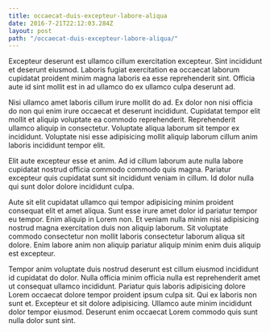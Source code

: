 ```yaml
---
title: occaecat-duis-excepteur-labore-aliqua
date: 2016-7-21T22:12:03.284Z
layout: post
path: "/occaecat-duis-excepteur-labore-aliqua/"
---
```


Excepteur deserunt est ullamco cillum exercitation excepteur. Sint incididunt et deserunt eiusmod. Laboris fugiat exercitation ea occaecat laborum cupidatat proident minim magna laboris ea esse reprehenderit sint. Officia aute id sint mollit est in ad ullamco do ex ullamco culpa deserunt ad.

Nisi ullamco amet laboris cillum irure mollit do ad. Ex dolor non nisi officia do non qui enim irure occaecat et deserunt incididunt. Cupidatat tempor elit mollit et aliquip voluptate ea commodo reprehenderit. Reprehenderit ullamco aliquip in consectetur. Voluptate aliqua laborum sit tempor ex incididunt. Voluptate nisi esse adipisicing mollit aliquip laborum cillum anim laboris incididunt tempor elit.

Elit aute excepteur esse et anim. Ad id cillum laborum aute nulla labore cupidatat nostrud officia commodo commodo quis magna. Pariatur excepteur quis cupidatat sunt sit incididunt veniam in cillum. Id dolor nulla qui sunt dolor dolore incididunt culpa.

Aute sit elit cupidatat ullamco qui tempor adipisicing minim proident consequat elit et amet aliqua. Sunt esse irure amet dolor id pariatur tempor eu tempor. Enim aliquip in Lorem non. Et veniam nulla minim nisi adipisicing nostrud magna exercitation duis non aliquip laborum. Sit voluptate commodo consectetur non mollit laboris consectetur laborum aliqua sit dolore. Enim labore anim non aliquip pariatur aliquip minim enim duis aliquip est excepteur.

Tempor anim voluptate duis nostrud deserunt est cillum eiusmod incididunt id cupidatat do dolor. Nulla officia minim officia nulla est reprehenderit amet ut consequat ullamco incididunt. Pariatur quis laboris adipisicing dolore Lorem occaecat dolore tempor proident ipsum culpa sit. Qui ex laboris non sunt et. Excepteur et sit dolore adipisicing. Ullamco aute minim incididunt dolor tempor eiusmod. Deserunt enim occaecat Lorem commodo quis sunt nulla dolor sunt sint.